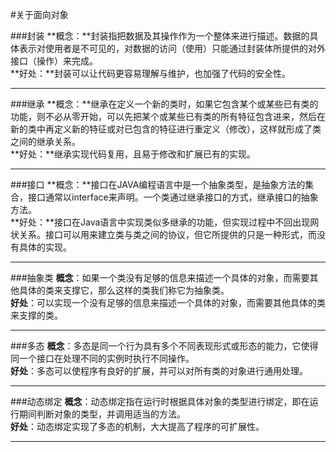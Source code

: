 #关于面向对象

###封装
**概念：**封装指把数据及其操作作为一个整体来进行描述。数据的具体表示对使用者是不可见的，对数据的访问（使用）只能通过封装体所提供的对外接口（操作）来完成。  
**好处：**封装可以让代码更容易理解与维护，也加强了代码的安全性。

----------

###继承
**概念：**继承在定义一个新的类时，如果它包含某个或某些已有类的功能，则不必从零开始，可以先把某个或某些已有类的所有特征包含进来，然后在新的类中再定义新的特征或对已包含的特征进行重定义（修改），这样就形成了类之间的继承关系。  
**好处：**继承实现代码复用，且易于修改和扩展已有的实现。

----------

###接口
**概念：**接口在JAVA编程语言中是一个抽象类型，是抽象方法的集合，接口通常以interface来声明。一个类通过继承接口的方式，继承接口的抽象方法。  
**好处：**接口在Java语言中实现类似多继承的功能，但实现过程中不回出现网状关系。接口可以用来建立类与类之间的协议，但它所提供的只是一种形式，而没有具体的实现。

----------

###抽象类
**概念**：如果一个类没有足够的信息来描述一个具体的对象，而需要其他具体的类来支撑它，那么这样的类我们称它为抽象类。  
**好处**：可以实现一个没有足够的信息来描述一个具体的对象，而需要其他具体的类来支撑的类。

----------

###多态
**概念**：多态是同一个行为具有多个不同表现形式或形态的能力，它使得同一个接口在处理不同的实例时执行不同操作。  
**好处**：多态可以使程序有良好的扩展，并可以对所有类的对象进行通用处理。

----------

###动态绑定
**概念**：动态绑定指在运行时根据具体对象的类型进行绑定，即在运行期间判断对象的类型，并调用适当的方法。  
**好处**：动态绑定实现了多态的机制，大大提高了程序的可扩展性。

----------